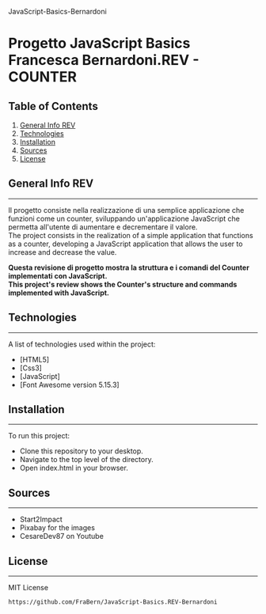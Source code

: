 JavaScript-Basics-Bernardoni
# Progetto JavaScript Basics Francesca Bernardoni.REV - COUNTER

## Table of Contents
1. [General Info REV](#general-info-rev)
2. [Technologies](#technologies)
3. [Installation](#installation)
4. [Sources](#sources)
5. [License](#license)

## General Info REV 
***
Il progetto consiste nella realizzazione di una semplice applicazione che funzioni come un counter, sviluppando un'applicazione JavaScript che permetta all'utente di aumentare e decrementare il valore. <br>
The project consists in the realization of a simple application that functions as a counter, developing a JavaScript application that allows the user to increase and decrease the value.

**Questa revisione di progetto mostra la struttura e i comandi del Counter implementati con JavaScript.**<br>
**This project's review shows the Counter's structure and commands implemented with JavaScript.**

## Technologies
***
A list of technologies used within the project:
* [HTML5] 
* [Css3]
* [JavaScript]
* [Font Awesome version 5.15.3]

## Installation
***
To run this project:

* Clone this repository to your desktop.
* Navigate to the top level of the directory.
* Open index.html in your browser.

## Sources
***
* Start2Impact
* Pixabay for the images
* CesareDev87 on Youtube

## License
***
MIT License

```
https://github.com/FraBern/JavaScript-Basics.REV-Bernardoni
```
